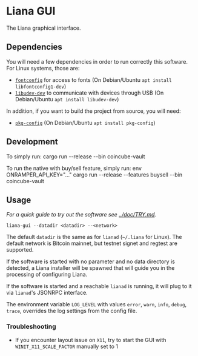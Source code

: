 # Liana GUI

The Liana graphical interface.

## Dependencies

You will need a few dependencies in order to run correctly this software. For Linux systems, those
are:

- [`fontconfig`](https://www.freedesktop.org/wiki/Software/fontconfig/) for access to fonts (On Debian/Ubuntu `apt install libfontconfig1-dev`)
- [`libudev-dev`](https://www.freedesktop.org/software/systemd/man/libudev.html) to communicate with devices through USB (On Debian/Ubuntu `apt install libudev-dev`)

In addition, if you want to build the project from source, you will need:

- [`pkg-config`](https://www.freedesktop.org/wiki/Software/pkg-config/) (On Debian/Ubuntu `apt install pkg-config`)

## Development

To simply run:
cargo run --release --bin coincube-vault

To run the native with buy/sell feature, simply run:
env ONRAMPER_API_KEY="..." cargo run --release --features buysell --bin coincube-vault

## Usage

_For a quick guide to try out the software see [../doc/TRY.md](../doc/TRY.md)._

```
liana-gui --datadir <datadir> --<network>
```

The default `datadir` is the same as for `lianad` (`~/.liana` for Linux). The default network is
Bitcoin mainnet, but testnet signet and regtest are supported.

If the software is started with no parameter and no data directory is detected, a Liana installer
will be spawned that will guide you in the processing of configuring Liana.

If the software is started and a reachable `lianad` is running, it will plug to it via `lianad`'s
JSONRPC interface.

The environment variable `LOG_LEVEL` with values `error`, `warn`, `info`, `debug`, `trace`, overrides the log settings from the config file.

### Troubleshooting

- If you encounter layout issue on `X11`, try to start the GUI with `WINIT_X11_SCALE_FACTOR`
  manually set to 1
